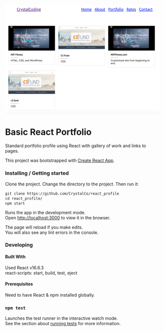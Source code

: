 ![Logo of the project](./portfolio-preview.png)

# Basic React Portfolio
Standard portfolio profile using React with gallery of work and links to pages.

This project was bootstrapped with [Create React App](https://github.com/facebook/create-react-app).

### Installing / Getting started
Clone the project. Change the directory to the project. 
Then run it:

```shell
git clone https://github.com/CrystalCo/react_profile
cd react_profile/
npm start
```

Runs the app in the development mode.<br>
Open [http://localhost:3000](http://localhost:3000) to view it in the browser.

The page will reload if you make edits.<br>
You will also see any lint errors in the console.

### Developing
#### Built With
Used React v16.6.3
<br>
react-scripts: start, build, test, eject

#### Prerequisites

Need to have React & npm installed globally.

### `npm test`

Launches the test runner in the interactive watch mode.<br>
See the section about [running tests](https://facebook.github.io/create-react-app/docs/running-tests) for more information.


